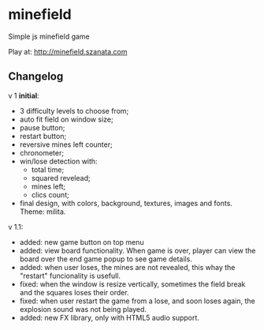 minefield
=========

Simple js minefield game

Play at: http://minefield.szanata.com


Changelog
----------

v 1 **initial**:
  - 3 difficulty levels to choose from;
  - auto fit field on window size;
  - pause button;
  - restart button;
  - reversive mines left counter;
  - chronometer;
  - win/lose detection with:
    - total time;
    - squared revelead;
    - mines left;
    - clics count;
  - final design, with colors, background, textures, images and fonts. Theme: milita.

v 1.1:
  - added: new game button on top menu
  - added: view board functionality. When game is over, player can view the board over the end game popup to see game details.
  - added: when user loses, the mines are not revealed, this whay the "restart" funcionality is usefull.
  - fixed: when the window is resize vertically, sometimes the field break and the squares loses their order.
  - fixed: when user restart the game from a lose, and soon loses again, the explosion sound was not being played.
  - added: new FX library, only with HTML5 audio support.
